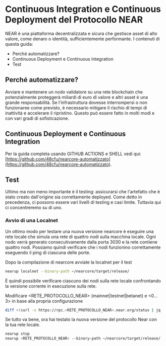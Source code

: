 
# Continuous Integration e Continuous Deployment del Protocollo NEAR
NEAR è una piattaforma decentralizzata e sicura che gestisce asset di alto valore, come denaro o identità, sufficientemente performante. I contenuti di questa guida:
- Perché automatizzare?
- Continuous Deployment e Continuous Integration
- Test

## Perché automatizzare?
Avviare e mantenere un nodo validatore su una rete blockchain che potenzialmente proteggerà miliardi di euro di valore e altri asset è una grande responsabilità. Se l'infrastruttura dovesse interrompersi o non funzionaree come previsto, è necessario mitigare il rischio di tempi di inattività e accelerare il ripristino.
Questo può essere fatto in molti modi e con vari gradi di sofisticazione. 

## Continuous Deployment e Continuous Integration

Per la guida completa usando GITHUB ACTIONS e SHELL vedi qui: [https://github.com/48cfu/nearcore-automatizzato](https://github.com/48cfu/nearcore-automatizzato).

## Test
Ultimo ma non meno importante è il testing: assicurarsi che l'artefatto che è stato creato dall'origine sia correttamente deployed. Come detto in precedenza, ci possono essere vari livelli di testing e casi limite. Tuttavia qui ci concentreremo su di uno.

### Avvio di una Localnet
Un ottimo modo per testare una nuova versione nearcore è eseguire una rete locale che simula una rete di quattro nodi sulla macchina locale. Ogni nodo verrà generato consecutivamente dalla porta 3030 e la rete contiene quattro nodi. Possiamo quindi verificare che i nodi funzionino correttamente eseguendo il ping di ciascuna delle porte.

Dopo la compilazione di nearcore avviate la localnet per il test

```bash
nearup localnet --binary-path ~/nearcore/target/release/
```

È quindi possibile verificare ciascuno dei nodi sulla rete locale confrontando la versione corrente in esecuzione sulla rete.

Modificare <RETE_PROTOCOLLO_NEAR> (mainnet|testnet|betanet) e <0…3> in base alla propria configurazione

```bash
diff <(curl -s https://rpc.<RETE_PROTOCOLLO_NEAR>.near.org/status | jq .version) <(curl -s http://127.0.0.1:303<0…3>/status | jq .version)
```

Se tutto va bene, ora hai testato la nuova versione del protocollo Near con la tua rete locale.

```bash
nearup stop
nearup <RETE_PROTOCOLLO_NEAR> --binary-path ~/nearcore/target/release/ --nodocker
```
